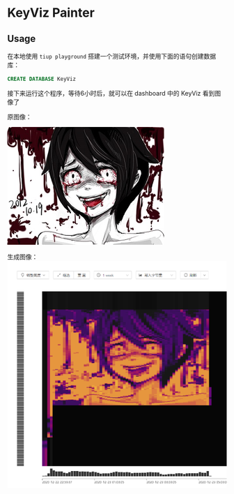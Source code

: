 # KeyViz Painter

## Usage
在本地使用 `tiup playground` 搭建一个测试环境，并使用下面的语句创建数据库：
```sql
CREATE DATABASE KeyViz
```

接下来运行这个程序，等待6小时后，就可以在 dashboard 中的 KeyViz 看到图像了

原图像：

![src](s.jpg)

生成图像：
![result](result.png)

